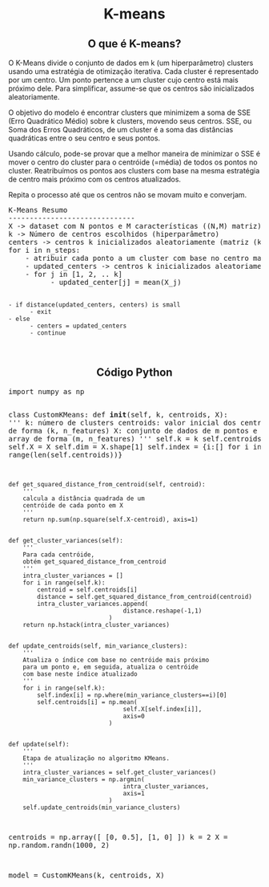 <h1 align="center">K-means</h1>
<h2 align="center">O que é K-means?</h2>
<p>O K-Means divide o conjunto de dados em k (um hiperparâmetro) clusters usando uma estratégia de otimização iterativa. Cada cluster é representado por um centro. Um ponto pertence a um cluster cujo centro está mais próximo dele. Para simplificar, assume-se que os centros são inicializados aleatoriamente.</p>
<p>O objetivo do modelo é encontrar clusters que minimizem a soma de SSE (Erro Quadrático Médio) sobre k clusters, movendo seus centros. SSE, ou Soma dos Erros Quadráticos, de um cluster é a soma das distâncias quadráticas entre o seu centro e seus pontos.</p>
<p>Usando cálculo, pode-se provar que a melhor maneira de minimizar o SSE é mover o centro do cluster para o centróide (=média) de todos os pontos no cluster. Reatribuímos os pontos aos clusters com base na mesma estratégia de centro mais próximo com os centros atualizados.</p>
<p>Repita o processo até que os centros não se movam muito e converjam.</p>
<pre>
K-Means Resumo
------------------------------
X -> dataset com N pontos e M características ((N,M) matriz)
k -> Número de centros escolhidos (hiperparâmetro)
centers -> centros k inicializados aleatoriamente (matriz (k, M))
for i in n_steps:
    - atribuir cada ponto a um cluster com base no centro mais próximo. Pontos no j-ésimo cluster são denotados por X_j
    - updated_centers -> centros k inicializados aleatoriamente ((k,M) matriz)
    - for j in [1, 2, .. k]
          - updated_center[j] = mean(X_j)

    - if distance(updated_centers, centers) is small
          - exit
    - else
          - centers = updated_centers
          - continue 
</pre>
<h2 align="center">Código Python</h2>
<pre>
import numpy as np

class CustomKMeans:
    def __init__(self, k, centroids, X):
        '''
        k: número de clusters
        centroids:  valor inicial dos centros.
                    np.array de forma (k, n_features)
        X:  conjunto de dados de m pontos e n_features.
            array de forma (m, n_features)
        '''
        self.k = k
        self.centroids = centroids
        self.X = X
        self.dim = X.shape[1]
        self.index = {i:[] for i in range(len(self.centroids))}


    def get_squared_distance_from_centroid(self, centroid):
        '''
        calcula a distância quadrada de um
        centróide de cada ponto em X
        '''
        return np.sum(np.square(self.X-centroid), axis=1)


    def get_cluster_variances(self):
        '''
        Para cada centróide,
        obtém get_squared_distance_from_centroid
        '''
        intra_cluster_variances = []
        for i in range(self.k):
            centroid = self.centroids[i]
            distance = self.get_squared_distance_from_centroid(centroid)
            intra_cluster_variances.append(
                                    distance.reshape(-1,1)
                                )
        return np.hstack(intra_cluster_variances)


    def update_centroids(self, min_variance_clusters):
        '''
        Atualiza o índice com base no centróide mais próximo
        para um ponto e, em seguida, atualiza o centróide
        com base neste índice atualizado
        '''
        for i in range(self.k):
            self.index[i] = np.where(min_variance_clusters==i)[0]
            self.centroids[i] = np.mean(
                                    self.X[self.index[i]], 
                                    axis=0
                                )

    
    def update(self):
        '''
        Etapa de atualização no algoritmo KMeans.
        '''
        intra_cluster_variances = self.get_cluster_variances()
        min_variance_clusters = np.argmin(
                                    intra_cluster_variances, 
                                    axis=1
                                )
        self.update_centroids(min_variance_clusters)
        

    
centroids = np.array([
    [0, 0.5],
    [1, 0]
])
k = 2
X = np.random.randn(1000, 2)

model = CustomKMeans(k, centroids, X)
</pre>

